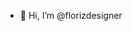 - 👋 Hi, I’m @florizdesigner

<!---
florizdesigner/florizdesigner is a ✨ special ✨ repository because its `README.md` (this file) appears on your GitHub profile.
You can click the Preview link to take a look at your changes.
--->
